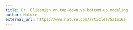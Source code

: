 ```yaml
---
title: Dr. Eliasmith on top-down vs bottom-up modeling
author: Nature
external_url: https://www.nature.com/articles/531S16a
---
```

